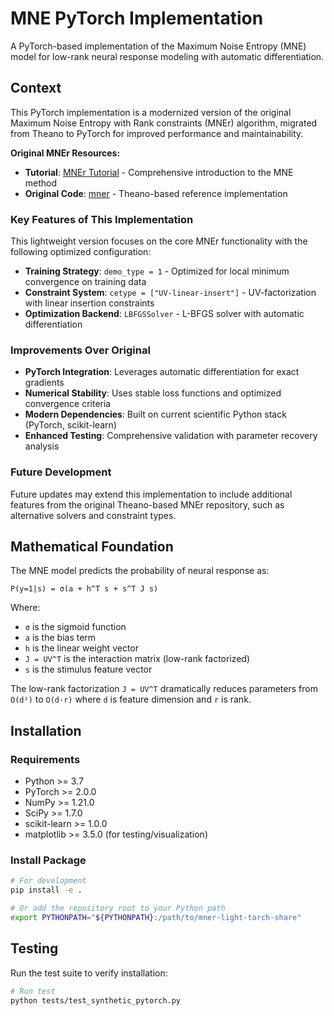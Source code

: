 # MNE PyTorch Implementation

A PyTorch-based implementation of the Maximum Noise Entropy (MNE) model for low-rank neural response modeling with automatic differentiation.

## Context

This PyTorch implementation is a modernized version of the original Maximum Noise Entropy with Rank constraints (MNEr) algorithm, migrated from Theano to PyTorch for improved performance and maintainability.

**Original MNEr Resources:**
- **Tutorial**: [MNEr Tutorial](http://joelkaardal.com/links/tutorials/mner.html) - Comprehensive introduction to the MNE method
- **Original Code**: [mner](https://github.com/jkaardal/mner) - Theano-based reference implementation

### Key Features of This Implementation

This lightweight version focuses on the core MNEr functionality with the following optimized configuration:

- **Training Strategy**: `demo_type = 1` - Optimized for local minimum convergence on training data
- **Constraint System**: `cetype = ["UV-linear-insert"]` - UV-factorization with linear insertion constraints
- **Optimization Backend**: `LBFGSSolver` - L-BFGS solver with automatic differentiation

### Improvements Over Original

- **PyTorch Integration**: Leverages automatic differentiation for exact gradients
- **Numerical Stability**: Uses stable loss functions and optimized convergence criteria
- **Modern Dependencies**: Built on current scientific Python stack (PyTorch, scikit-learn)
- **Enhanced Testing**: Comprehensive validation with parameter recovery analysis

### Future Development

Future updates may extend this implementation to include additional features from the original Theano-based MNEr repository, such as alternative solvers and constraint types.

## Mathematical Foundation

The MNE model predicts the probability of neural response as:

```
P(y=1|s) = σ(a + h^T s + s^T J s)
```

Where:
- `σ` is the sigmoid function
- `a` is the bias term
- `h` is the linear weight vector
- `J = UV^T` is the interaction matrix (low-rank factorized)
- `s` is the stimulus feature vector

The low-rank factorization `J = UV^T` dramatically reduces parameters from `O(d²)` to `O(d·r)` where `d` is feature dimension and `r` is rank.

## Installation

### Requirements

- Python >= 3.7
- PyTorch >= 2.0.0
- NumPy >= 1.21.0
- SciPy >= 1.7.0
- scikit-learn >= 1.0.0
- matplotlib >= 3.5.0 (for testing/visualization)

### Install Package

```bash
# For development
pip install -e .

# Or add the repository root to your Python path
export PYTHONPATH="${PYTHONPATH}:/path/to/mner-light-torch-share"
``` 

## Testing

Run the test suite to verify installation:

```bash
# Run test
python tests/test_synthetic_pytorch.py
```